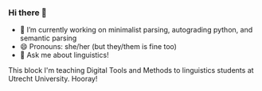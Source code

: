 ### Hi there 👋

<!--
**megodoonch/megodoonch** is a ✨ _special_ ✨ repository because its `README.md` (this file) appears on your GitHub profile.

Here are some ideas to get you started:

- 🔭 I’m currently working on ...
- 🌱 I’m currently learning ...
- 👯 I’m looking to collaborate on ...
- 🤔 I’m looking for help with ...
- 💬 Ask me about ...
- 📫 How to reach me: ...
- 😄 Pronouns: ...
- ⚡ Fun fact: ...
-->

- 🔭 I’m currently working on minimalist parsing, autograding python, and semantic parsing
- 😄 Pronouns: she/her (but they/them is fine too)
- 💬 Ask me about linguistics!

This block I'm teaching Digital Tools and Methods to linguistics students at Utrecht University. Hooray!
